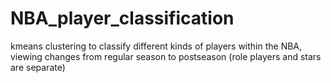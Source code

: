 # NBA_player_classification
kmeans clustering to classify different kinds of players within the NBA, viewing changes from regular season to postseason (role players and stars are separate)
